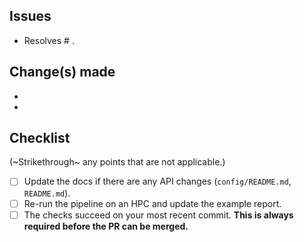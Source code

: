 ## Issues
- Resolves # .

## Change(s) made
-
-

## Checklist

(~Strikethrough~ any points that are not applicable.)

- [ ] Update the docs if there are any API changes (`config/README.md`, `README.md`).
- [ ] Re-run the pipeline on an HPC and update the example report.
- [ ] The checks succeed on your most recent commit. **This is always required before the PR can be merged.**

